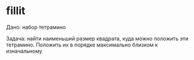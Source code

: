 # fillit
Дано: набор тетрамино

Задача: найти наименьший размер квадрата, куда можно положить эти тетрамино.
Положить их в порядке максимально близком к изначальному
